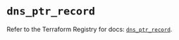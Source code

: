 # `dns_ptr_record`

Refer to the Terraform Registry for docs: [`dns_ptr_record`](https://registry.terraform.io/providers/hashicorp/dns/3.4.3/docs/resources/ptr_record).
